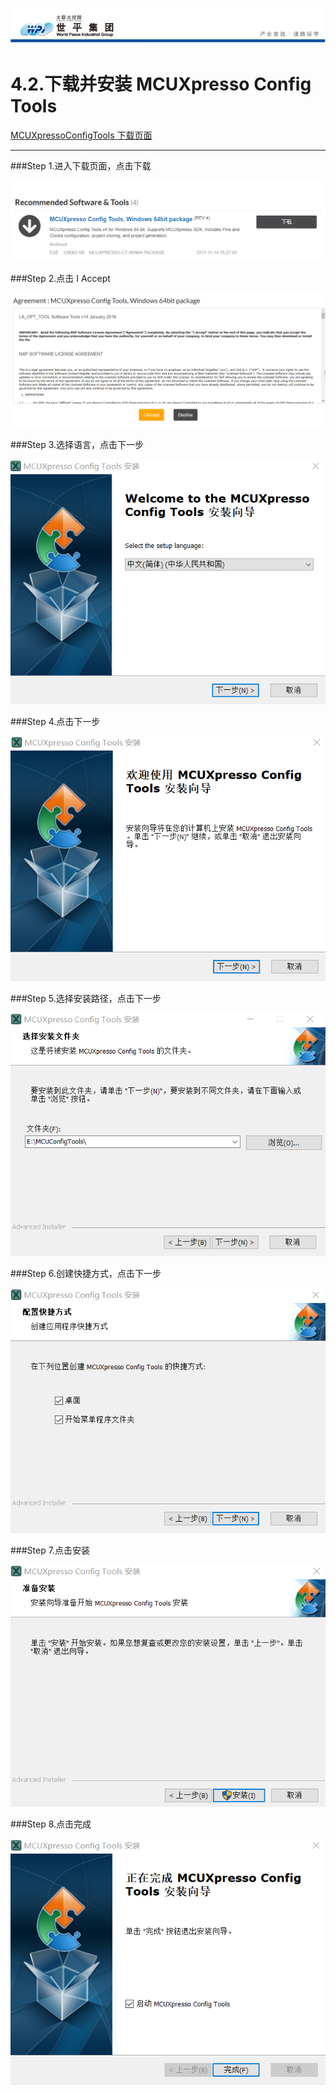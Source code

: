 ![wpiLogo](../../imgs/wpiLogo.jpg)

# 4.2.下载并安装 MCUXpresso Config Tools

[MCUXpressoConfigTools 下载页面](https://www.nxp.com/cn/support/developer-resources/software-development-tools/mcuxpresso-software-and-tools/mcuxpresso-config-tools-pins-clocks-peripherals:MCUXpresso-Config-Tools?tab=Design_Tools_Tab)

---

###Step 1.进入下载页面，点击下载

![MCUConfigToolsDownload1](../../imgs/MCUConfigTools/MCUConfigToolsDownload1.jpg)

###Step 2.点击 I Accept

![MCUConfigToolsDownload1](../../imgs/MCUConfigTools/MCUConfigToolsDownload2.jpg)

###Step 3.选择语言，点击下一步

![MCUConfigToolsDownload1](../../imgs/MCUConfigTools/MCUConfigToolsDownload3.jpg)

###Step 4.点击下一步

![MCUConfigToolsDownload1](../../imgs/MCUConfigTools/MCUConfigToolsDownload4.jpg)

###Step 5.选择安装路径，点击下一步

![MCUConfigToolsDownload1](../../imgs/MCUConfigTools/MCUConfigToolsDownload5.jpg)

###Step 6.创建快捷方式，点击下一步

![MCUConfigToolsDownload1](../../imgs/MCUConfigTools/MCUConfigToolsDownload6.jpg)

###Step 7.点击安装

![MCUConfigToolsDownload1](../../imgs/MCUConfigTools/MCUConfigToolsDownload7.jpg)

###Step 8.点击完成

![MCUConfigToolsDownload1](../../imgs/MCUConfigTools/MCUConfigToolsDownload8.jpg)
